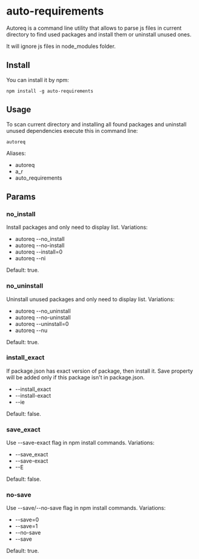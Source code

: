 # auto-requirements

Autoreq is a command line utility that allows to parse js files in current directory to find used packages and install them or uninstall unused ones.

It will ignore js files in node_modules folder.

## Install

You can install it by npm:

```
npm install -g auto-requirements
```

## Usage

To scan current directory and installing all found packages and uninstall unused dependencies execute this in command line:

```
autoreq
```

Aliases:

* autoreq
* a_r
* auto_requirements

## Params

### no_install

Install packages and only need to display list. Variations: 

* autoreq --no_install
* autoreq --no-install
* autoreq --install=0
* autoreq --ni

Default: true.

### no_uninstall

Uninstall unused packages and only need to display list. Variations: 

* autoreq --no_uninstall
* autoreq --no-uninstall
* autoreq --uninstall=0
* autoreq --nu

Default: true.

### install_exact

If package.json has exact version of package, then install it. Save property will be added only if this package isn't in package.json.

* --install_exact
* --install-exact
* --ie

Default: false.

### save_exact

Use --save-exact flag in npm install commands. Variations:

* --save_exact
* --save-exact
* --E

Default: false.

### no-save

Use --save/--no-save flag in npm install commands. Variations:

* --save=0
* --save=1
* --no-save
* --save

Default: true.